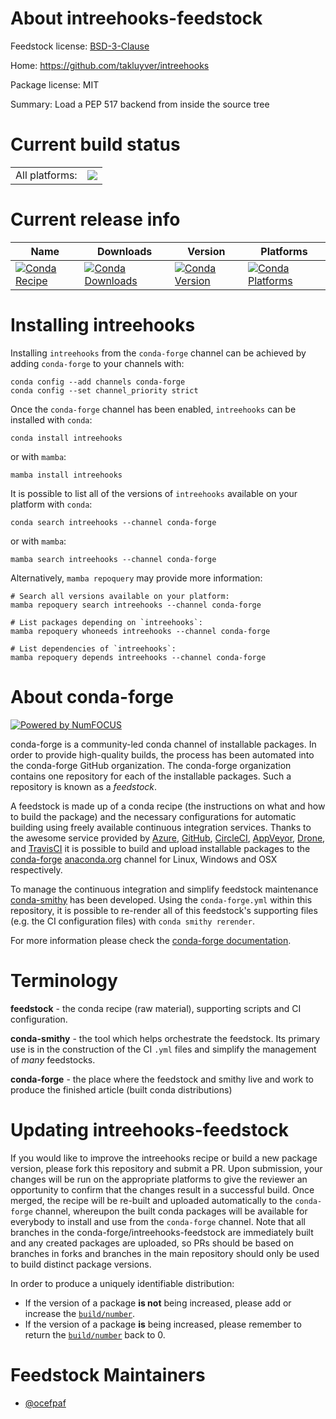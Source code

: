 About intreehooks-feedstock
===========================

Feedstock license: [BSD-3-Clause](https://github.com/conda-forge/intreehooks-feedstock/blob/main/LICENSE.txt)

Home: https://github.com/takluyver/intreehooks

Package license: MIT

Summary: Load a PEP 517 backend from inside the source tree

Current build status
====================


<table><tr><td>All platforms:</td>
    <td>
      <a href="https://dev.azure.com/conda-forge/feedstock-builds/_build/latest?definitionId=8708&branchName=main">
        <img src="https://dev.azure.com/conda-forge/feedstock-builds/_apis/build/status/intreehooks-feedstock?branchName=main">
      </a>
    </td>
  </tr>
</table>

Current release info
====================

| Name | Downloads | Version | Platforms |
| --- | --- | --- | --- |
| [![Conda Recipe](https://img.shields.io/badge/recipe-intreehooks-green.svg)](https://anaconda.org/conda-forge/intreehooks) | [![Conda Downloads](https://img.shields.io/conda/dn/conda-forge/intreehooks.svg)](https://anaconda.org/conda-forge/intreehooks) | [![Conda Version](https://img.shields.io/conda/vn/conda-forge/intreehooks.svg)](https://anaconda.org/conda-forge/intreehooks) | [![Conda Platforms](https://img.shields.io/conda/pn/conda-forge/intreehooks.svg)](https://anaconda.org/conda-forge/intreehooks) |

Installing intreehooks
======================

Installing `intreehooks` from the `conda-forge` channel can be achieved by adding `conda-forge` to your channels with:

```
conda config --add channels conda-forge
conda config --set channel_priority strict
```

Once the `conda-forge` channel has been enabled, `intreehooks` can be installed with `conda`:

```
conda install intreehooks
```

or with `mamba`:

```
mamba install intreehooks
```

It is possible to list all of the versions of `intreehooks` available on your platform with `conda`:

```
conda search intreehooks --channel conda-forge
```

or with `mamba`:

```
mamba search intreehooks --channel conda-forge
```

Alternatively, `mamba repoquery` may provide more information:

```
# Search all versions available on your platform:
mamba repoquery search intreehooks --channel conda-forge

# List packages depending on `intreehooks`:
mamba repoquery whoneeds intreehooks --channel conda-forge

# List dependencies of `intreehooks`:
mamba repoquery depends intreehooks --channel conda-forge
```


About conda-forge
=================

[![Powered by
NumFOCUS](https://img.shields.io/badge/powered%20by-NumFOCUS-orange.svg?style=flat&colorA=E1523D&colorB=007D8A)](https://numfocus.org)

conda-forge is a community-led conda channel of installable packages.
In order to provide high-quality builds, the process has been automated into the
conda-forge GitHub organization. The conda-forge organization contains one repository
for each of the installable packages. Such a repository is known as a *feedstock*.

A feedstock is made up of a conda recipe (the instructions on what and how to build
the package) and the necessary configurations for automatic building using freely
available continuous integration services. Thanks to the awesome service provided by
[Azure](https://azure.microsoft.com/en-us/services/devops/), [GitHub](https://github.com/),
[CircleCI](https://circleci.com/), [AppVeyor](https://www.appveyor.com/),
[Drone](https://cloud.drone.io/welcome), and [TravisCI](https://travis-ci.com/)
it is possible to build and upload installable packages to the
[conda-forge](https://anaconda.org/conda-forge) [anaconda.org](https://anaconda.org/)
channel for Linux, Windows and OSX respectively.

To manage the continuous integration and simplify feedstock maintenance
[conda-smithy](https://github.com/conda-forge/conda-smithy) has been developed.
Using the ``conda-forge.yml`` within this repository, it is possible to re-render all of
this feedstock's supporting files (e.g. the CI configuration files) with ``conda smithy rerender``.

For more information please check the [conda-forge documentation](https://conda-forge.org/docs/).

Terminology
===========

**feedstock** - the conda recipe (raw material), supporting scripts and CI configuration.

**conda-smithy** - the tool which helps orchestrate the feedstock.
                   Its primary use is in the construction of the CI ``.yml`` files
                   and simplify the management of *many* feedstocks.

**conda-forge** - the place where the feedstock and smithy live and work to
                  produce the finished article (built conda distributions)


Updating intreehooks-feedstock
==============================

If you would like to improve the intreehooks recipe or build a new
package version, please fork this repository and submit a PR. Upon submission,
your changes will be run on the appropriate platforms to give the reviewer an
opportunity to confirm that the changes result in a successful build. Once
merged, the recipe will be re-built and uploaded automatically to the
`conda-forge` channel, whereupon the built conda packages will be available for
everybody to install and use from the `conda-forge` channel.
Note that all branches in the conda-forge/intreehooks-feedstock are
immediately built and any created packages are uploaded, so PRs should be based
on branches in forks and branches in the main repository should only be used to
build distinct package versions.

In order to produce a uniquely identifiable distribution:
 * If the version of a package **is not** being increased, please add or increase
   the [``build/number``](https://docs.conda.io/projects/conda-build/en/latest/resources/define-metadata.html#build-number-and-string).
 * If the version of a package **is** being increased, please remember to return
   the [``build/number``](https://docs.conda.io/projects/conda-build/en/latest/resources/define-metadata.html#build-number-and-string)
   back to 0.

Feedstock Maintainers
=====================

* [@ocefpaf](https://github.com/ocefpaf/)


